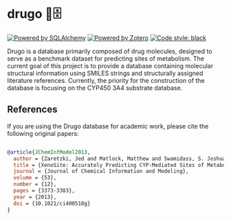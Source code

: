 # drugo 💊🗄️

[![Powered by SQLAlchemy](https://img.shields.io/badge/powered%20by-SQLAlchemy-red.svg)](https://github.com/sqlalchemy/sqlalchemy)
[![Powered by Zotero](https://img.shields.io/badge/powered%20by-Zotero-red.svg)](https://github.com/zotero/zotero)
[![Code style: black](https://img.shields.io/badge/code%20style-black-000000.svg)](https://github.com/psf/black)


<!--
[![Powered by Zotero](https://img.shields.io/badge/powered%20by-Zotero-red.svg)](https://github.com/zotero/zotero)
[![Powered by Pyzotero](https://img.shields.io/badge/powered%20by-Pyzotero-red.svg)](https://github.com/urschrei/pyzotero)
[![download](https://img.shields.io/github/downloads/jcwang587/xdatbus/total)](https://github.com/jcwang587/xdatbus/releases)
-->

Drugo is a database primarily composed of drug molecules, designed to serve as a benchmark dataset for predicting sites of metabolism. The current goal of this project is to provide a database containing molecular structural information using SMILES strings and structurally assigned literature references. Currently, the priority for the construction of the database is focusing on the CYP450 3A4 substrate database.

## References

If you are using the Drugo database for academic work, please cite the following original papers:

```bibtex

@article{JChemInfModel2013,
  author = {Zaretzki, Jed and Matlock, Matthew and Swamidass, S. Joshua},
  title = {XenoSite: Accurately Predicting CYP-Mediated Sites of Metabolism with Neural Networks},
  journal = {Journal of Chemical Information and Modeling},
  volume = {53},
  number = {12},
  pages = {3373-3383},
  year = {2013},
  doi = {10.1021/ci400518g}
}
```
